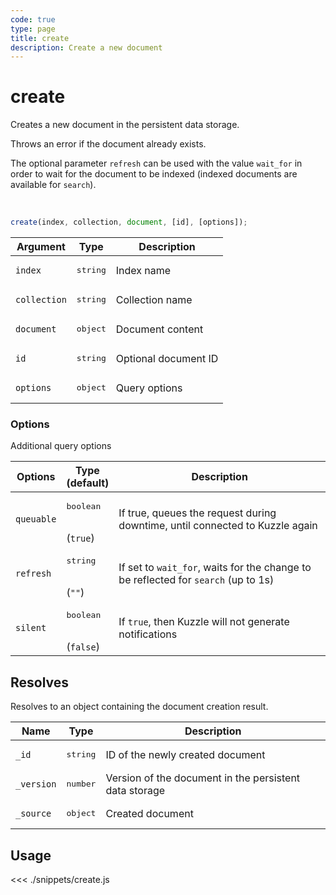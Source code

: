 ```yaml
---
code: true
type: page
title: create
description: Create a new document
---
```


# create

Creates a new document in the persistent data storage.

Throws an error if the document already exists.

The optional parameter `refresh` can be used with the value `wait_for` in order to wait for the document to be indexed (indexed documents are available for `search`).

<br/>

```js
create(index, collection, document, [id], [options]);
```

| Argument     | Type              | Description          |
|--------------|-------------------|----------------------|
| `index`      | <pre>string</pre> | Index name           |
| `collection` | <pre>string</pre> | Collection name      |
| `document`   | <pre>object</pre> | Document content     |
| `id`         | <pre>string</pre> | Optional document ID |
| `options`    | <pre>object</pre> | Query options        |

### Options

Additional query options

| Options    | Type<br/>(default)               | Description                                                                              |
|------------|----------------------------------|------------------------------------------------------------------------------------------|
| `queuable` | <pre>boolean</pre><br/>(`true`)  | If true, queues the request during downtime, until connected to Kuzzle again             |
| `refresh`  | <pre>string</pre><br/>(`""`)     | If set to `wait_for`, waits for the change to be reflected for `search` (up to 1s)       |
| `silent`   | <pre>boolean</pre><br/>(`false`) | If `true`, then Kuzzle will not generate notifications <SinceBadge version="7.5.3"/> |

## Resolves

Resolves to an object containing the document creation result.

| Name       | Type              | Description                                            |
|------------|-------------------|--------------------------------------------------------|
| `_id`      | <pre>string</pre> | ID of the newly created document                       |
| `_version` | <pre>number</pre> | Version of the document in the persistent data storage |
| `_source`  | <pre>object</pre> | Created document                                       |

## Usage

<<< ./snippets/create.js
